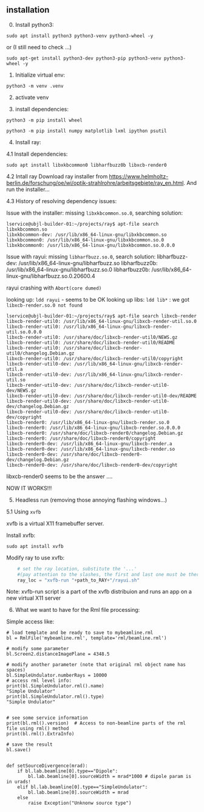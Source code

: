 ## installation

0. Install python3:

```
sudo apt install python3 python3-venv python3-wheel -y
```

or  (I still need to check ...)

```
sudo apt-get install python3-dev python3-pip python3-venv python3-wheel -y
```

1. Initialize virtual env:
```
python3 -m venv .venv
```

2. activate venv

3. install dependencies:

```
python3 -m pip install wheel
```


```
python3 -m pip install numpy matplotlib lxml ipython psutil
```

4. Install ray:

4.1 Install dependencies:
```
sudo apt install libxkbcommon0 libharfbuzz0b libxcb-render0
```

4.2 Intall ray
Download ray installer from https://www.helmholtz-berlin.de/forschung/oe/wi/optik-strahlrohre/arbeitsgebiete/ray_en.html. 
And run the installer...

4.3 History of resolving dependency issues:

Issue with the installer: missing `libxkbcommon.so.0`, searching solution:
```
lservice@ubjl-builder-01:~/projects/ray$ apt-file search libxkbcommon.so
libxkbcommon-dev: /usr/lib/x86_64-linux-gnu/libxkbcommon.so
libxkbcommon0: /usr/lib/x86_64-linux-gnu/libxkbcommon.so.0
libxkbcommon0: /usr/lib/x86_64-linux-gnu/libxkbcommon.so.0.0.0
```

Issue with rayui: missing `libharfbuzz.so.0`, search solution:
libharfbuzz-dev: /usr/lib/x86_64-linux-gnu/libharfbuzz.so
libharfbuzz0b: /usr/lib/x86_64-linux-gnu/libharfbuzz.so.0
libharfbuzz0b: /usr/lib/x86_64-linux-gnu/libharfbuzz.so.0.20600.4

rayui crashing with `Abort(core dumed)`

looking up: `ldd rayui` - seems to be OK
looking up libs: `ldd lib*` : we got `libxcb-render.so.0 not found`
```
lservice@ubjl-builder-01:~/projects/ray$ apt-file search libxcb-render
libxcb-render-util0: /usr/lib/x86_64-linux-gnu/libxcb-render-util.so.0
libxcb-render-util0: /usr/lib/x86_64-linux-gnu/libxcb-render-util.so.0.0.0
libxcb-render-util0: /usr/share/doc/libxcb-render-util0/NEWS.gz
libxcb-render-util0: /usr/share/doc/libxcb-render-util0/README
libxcb-render-util0: /usr/share/doc/libxcb-render-util0/changelog.Debian.gz
libxcb-render-util0: /usr/share/doc/libxcb-render-util0/copyright
libxcb-render-util0-dev: /usr/lib/x86_64-linux-gnu/libxcb-render-util.a
libxcb-render-util0-dev: /usr/lib/x86_64-linux-gnu/libxcb-render-util.so
libxcb-render-util0-dev: /usr/share/doc/libxcb-render-util0-dev/NEWS.gz
libxcb-render-util0-dev: /usr/share/doc/libxcb-render-util0-dev/README
libxcb-render-util0-dev: /usr/share/doc/libxcb-render-util0-dev/changelog.Debian.gz
libxcb-render-util0-dev: /usr/share/doc/libxcb-render-util0-dev/copyright
libxcb-render0: /usr/lib/x86_64-linux-gnu/libxcb-render.so.0
libxcb-render0: /usr/lib/x86_64-linux-gnu/libxcb-render.so.0.0.0
libxcb-render0: /usr/share/doc/libxcb-render0/changelog.Debian.gz
libxcb-render0: /usr/share/doc/libxcb-render0/copyright
libxcb-render0-dev: /usr/lib/x86_64-linux-gnu/libxcb-render.a
libxcb-render0-dev: /usr/lib/x86_64-linux-gnu/libxcb-render.so
libxcb-render0-dev: /usr/share/doc/libxcb-render0-dev/changelog.Debian.gz
libxcb-render0-dev: /usr/share/doc/libxcb-render0-dev/copyright
```
libxcb-render0 seems to be the answer ....

NOW IT WORKS!!!


5. Headless run (removing those annoying flashing windows...)

5.1 Using `xvfb`

xvfb is a virtual X11 framebuffer server.

Install xvfb:
```
sudo apt install xvfb
```

Modify ray to use xvfb:
```python
    # set the ray location, substitute the '...'
    #(pay attention to the slashes, the first and last one must be there)
    ray_loc = "xvfb-run "+path_to_RAY+"/rayui.sh"
```
Note: xvfb-run script is a part of the xvfb distribuion and runs an app on a new virtual X11 server



6. What we want to have for the Rml file processing:

Simple access like:

```ipython
# load template and be ready to save to mybeamline.rml
bl = RmlFile('mybeamline.rml', template='rml/beamline.rml')

# modify some parameter
bl.Screen2.distanceImagePlane = 4348.5

# modify another parameter (note that original rml object name has spaces)
bl.SimpleUndulator.numberRays = 10000
# access rml level info:
print(bl.SimpleUndulator.rml().name)
"Simple Undulator"
print(bl.SimpleUndulator.rml().type)
"Simple Undulator"


# see some service information
print(bl.rml().version)  # Access to non-beamline parts of the rml file using rml() method
print(bl.rml().ExtraInfo)

# save the result
bl.save()


def setSourceDivergence(mrad):
    if bl.lab.beamline[0].type=="Dipole":
        bl.lab.beamline[0].sourceWidth = mrad*1000 # dipole param is in urads!
    elif bl.lab.beamline[0].type=="SimpleUndulator":
        bl.lab.beamline[0].sourceWidth = mrad
    else
        raise Exception("Unknonw source type")
```
